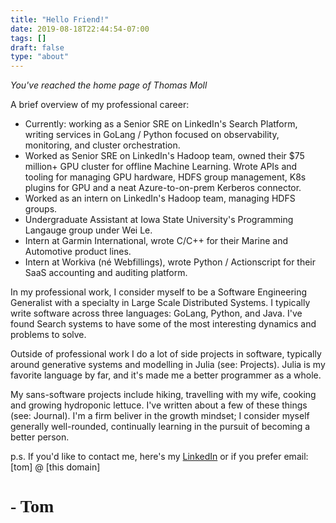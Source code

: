 ```yaml
---
title: "Hello Friend!"
date: 2019-08-18T22:44:54-07:00
tags: []
draft: false
type: "about"
---
```


_You've reached the home page of Thomas Moll_

A brief overview of my professional career:
- Currently: working as a Senior SRE on LinkedIn's Search Platform, writing services in GoLang / Python focused on observability, monitoring, and cluster orchestration.
- Worked as Senior SRE on LinkedIn's Hadoop team, owned their $75 million+ GPU cluster for offline Machine Learning. Wrote APIs and tooling for managing GPU hardware, HDFS group management, K8s plugins for GPU and a neat Azure-to-on-prem Kerberos connector.
- Worked as an intern on LinkedIn's Hadoop team, managing HDFS groups.
- Undergraduate Assistant at Iowa State University's Programming Langauge group under Wei Le.
- Intern at Garmin International, wrote C/C++ for their Marine and Automotive product lines.
- Intern at Workiva (né Webfillings), wrote Python / Actionscript for their SaaS accounting and auditing platform.

In my professional work, I consider myself to be a Software Engineering Generalist with a specialty in Large Scale Distributed Systems. I typically write software across three languages: GoLang, Python, and Java. I've found Search systems to have some of the most interesting dynamics and problems to solve.

Outside of professional work I do a lot of side projects in software, typically around generative systems and modelling in Julia (see: Projects). Julia is my favorite language by far, and it's made me a better programmer as a whole.

My sans-software projects include hiking, travelling with my wife, cooking and growing hydroponic lettuce. I've written about a few of these things (see: Journal). I'm a firm beliver in the growth mindset; I consider myself generally well-rounded, continually learning in the pursuit of becoming a better person.


<p class="f6">p.s. If you'd like to contact me, here's my <a href="https://www.linkedin.com/in/thomasmoll/">LinkedIn</a> or if you prefer email: [tom] @ [this domain]<p>



<h1 style="font-family: pp_editorial_newultraLtIt">- Tom</h1>






